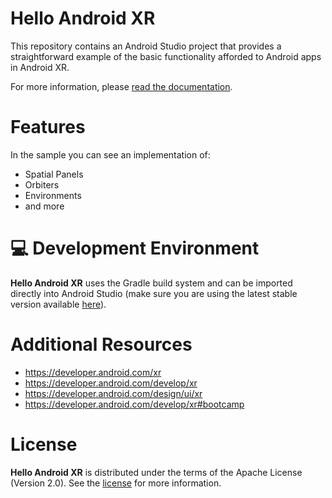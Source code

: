 # Hello Android XR

This repository contains an Android Studio project that provides a straightforward example of the
basic functionality afforded to Android apps in Android XR.

For more information, please [read the documentation](developer.android.com/xr).

# Features

In the sample you can see an implementation of:

- Spatial Panels
- Orbiters
- Environments
- and more

# 💻 Development Environment

**Hello Android XR** uses the Gradle build system and can be imported directly into Android Studio
(make sure you are using the latest stable version available
[here](https://developer.android.com/studio)).

# Additional Resources

- https://developer.android.com/xr
- https://developer.android.com/develop/xr
- https://developer.android.com/design/ui/xr
- https://developer.android.com/develop/xr#bootcamp

# License

**Hello Android XR** is distributed under the terms of the Apache License (Version 2.0). See the
[license](LICENSE) for more information.
